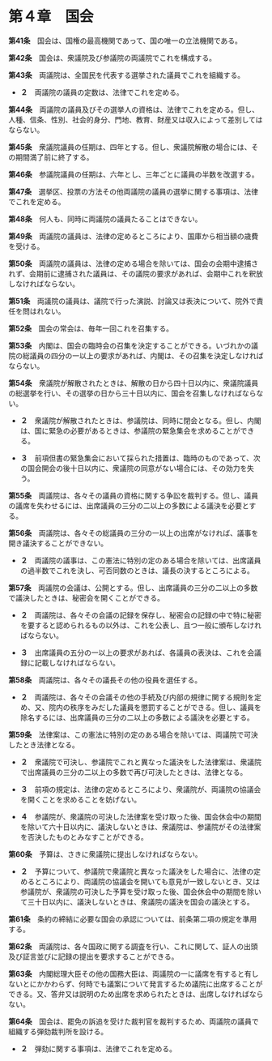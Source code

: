 第４章　国会
============


__第41条__　国会は、国権の最高機関であって、国の唯一の立法機関である。


__第42条__　国会は、衆議院及び参議院の両議院でこれを構成する。


__第43条__　両議院は、全国民を代表する選挙された議員でこれを組織する。

* __２__　両議院の議員の定数は、法律でこれを定める。


__第44条__　両議院の議員及びその選挙人の資格は、法律でこれを定める。但し、人種、信条、性別、社会的身分、門地、教育、財産又は収入によって差別してはならない。


__第45条__　衆議院議員の任期は、四年とする。但し、衆議院解散の場合には、その期間満了前に終了する。


__第46条__　参議院議員の任期は、六年とし、三年ごとに議員の半数を改選する。


__第47条__　選挙区、投票の方法その他両議院の議員の選挙に関する事項は、法律でこれを定める。


__第48条__　何人も、同時に両議院の議員たることはできない。


__第49条__　両議院の議員は、法律の定めるところにより、国庫から相当額の歳費を受ける。


__第50条__　両議院の議員は、法律の定める場合を除いては、国会の会期中逮捕されず、会期前に逮捕された議員は、その議院の要求があれば、会期中これを釈放しなければならない。


__第51条__　両議院の議員は、議院で行った演説、討論又は表決について、院外で責任を問はれない。


__第52条__　国会の常会は、毎年一回これを召集する。


__第53条__　内閣は、国会の臨時会の召集を決定することができる。いづれかの議院の総議員の四分の一以上の要求があれば、内閣は、その召集を決定しなければならない。


__第54条__　衆議院が解散されたときは、解散の日から四十日以内に、衆議院議員の総選挙を行い、その選挙の日から三十日以内に、国会を召集しなければならない。

* __２__　衆議院が解散されたときは、参議院は、同時に閉会となる。但し、内閣は、国に緊急の必要があるときは、参議院の緊急集会を求めることができる。

* __３__　前項但書の緊急集会において採られた措置は、臨時のものであって、次の国会開会の後十日以内に、衆議院の同意がない場合には、その効力を失う。


__第55条__　両議院は、各々その議員の資格に関する争訟を裁判する。但し、議員の議席を失わせるには、出席議員の三分の二以上の多数による議決を必要とする。


__第56条__　両議院は、各々その総議員の三分の一以上の出席がなければ、議事を開き議決することができない。

* __２__　両議院の議事は、この憲法に特別の定のある場合を除いては、出席議員の過半数でこれを決し、可否同数のときは、議長の決するところによる。


__第57条__　両議院の会議は、公開とする。但し、出席議員の三分の二以上の多数で議決したときは、秘密会を開くことができる。

* __２__　両議院は、各々その会議の記録を保存し、秘密会の記録の中で特に秘密を要すると認められるもの以外は、これを公表し、且つ一般に頒布しなければならない。

* __３__　出席議員の五分の一以上の要求があれば、各議員の表決は、これを会議録に記載しなければならない。


__第58条__　両議院は、各々その議長その他の役員を選任する。

* __２__　両議院は、各々その会議その他の手続及び内部の規律に関する規則を定め、又、院内の秩序をみだした議員を懲罰することができる。但し、議員を除名するには、出席議員の三分の二以上の多数による議決を必要とする。


__第59条__　法律案は、この憲法に特別の定のある場合を除いては、両議院で可決したとき法律となる。

* __２__　衆議院で可決し、参議院でこれと異なった議決をした法律案は、衆議院で出席議員の三分の二以上の多数で再び可決したときは、法律となる。

* __３__　前項の規定は、法律の定めるところにより、衆議院が、両議院の協議会を開くことを求めることを妨げない。

* __４__　参議院が、衆議院の可決した法律案を受け取った後、国会休会中の期間を除いて六十日以内に、議決しないときは、衆議院は、参議院がその法律案を否決したものとみなすことができる。


__第60条__　予算は、さきに衆議院に提出しなければならない。

* __２__　予算について、参議院で衆議院と異なった議決をした場合に、法律の定めるところにより、両議院の協議会を開いても意見が一致しないとき、又は参議院が、衆議院の可決した予算を受け取った後、国会休会中の期間を除いて三十日以内に、議決しないときは、衆議院の議決を国会の議決とする。


__第61条__　条約の締結に必要な国会の承認については、前条第二項の規定を準用する。


__第62条__　両議院は、各々国政に関する調査を行い、これに関して、証人の出頭及び証言並びに記録の提出を要求することができる。


__第63条__　内閣総理大臣その他の国務大臣は、両議院の一に議席を有すると有しないとにかかわらず、何時でも議案について発言するため議院に出席することができる。又、答弁又は説明のため出席を求められたときは、出席しなければならない。


__第64条__　国会は、罷免の訴追を受けた裁判官を裁判するため、両議院の議員で組織する弾劾裁判所を設ける。

* __２__　弾劾に関する事項は、法律でこれを定める。
